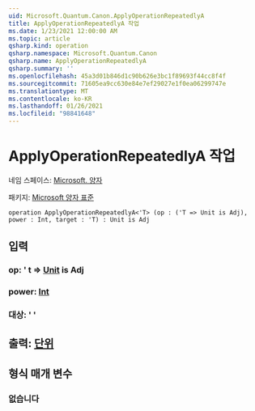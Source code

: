 ```yaml
---
uid: Microsoft.Quantum.Canon.ApplyOperationRepeatedlyA
title: ApplyOperationRepeatedlyA 작업
ms.date: 1/23/2021 12:00:00 AM
ms.topic: article
qsharp.kind: operation
qsharp.namespace: Microsoft.Quantum.Canon
qsharp.name: ApplyOperationRepeatedlyA
qsharp.summary: ''
ms.openlocfilehash: 45a3d01b846d1c90b626e3bc1f89693f44cc8f4f
ms.sourcegitcommit: 71605ea9cc630e84e7ef29027e1f0ea06299747e
ms.translationtype: MT
ms.contentlocale: ko-KR
ms.lasthandoff: 01/26/2021
ms.locfileid: "98841648"
---
```

# <a name="applyoperationrepeatedlya-operation"></a>ApplyOperationRepeatedlyA 작업

네임 스페이스: [Microsoft. 양자](xref:Microsoft.Quantum.Canon)

패키지: [Microsoft 양자 표준](https://nuget.org/packages/Microsoft.Quantum.Standard)




```qsharp
operation ApplyOperationRepeatedlyA<'T> (op : ('T => Unit is Adj), power : Int, target : 'T) : Unit is Adj
```


## <a name="input"></a>입력

### <a name="op--t--unit--is-adj"></a>op: ' t => [Unit](xref:microsoft.quantum.lang-ref.unit)  is Adj




### <a name="power--int"></a>power: [Int](xref:microsoft.quantum.lang-ref.int)




### <a name="target--t"></a>대상: ' '





## <a name="output--unit"></a>출력: [단위](xref:microsoft.quantum.lang-ref.unit)



## <a name="type-parameters"></a>형식 매개 변수

### <a name="t"></a>없습니다

